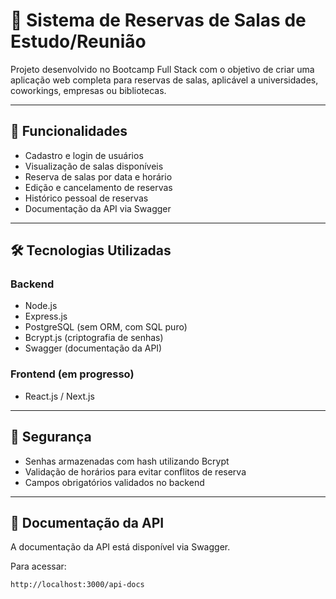 # 🏢 Sistema de Reservas de Salas de Estudo/Reunião

Projeto desenvolvido no Bootcamp Full Stack com o objetivo de criar uma aplicação web completa para reservas de salas, aplicável a universidades, coworkings, empresas ou bibliotecas.

---

## 📌 Funcionalidades

- Cadastro e login de usuários
- Visualização de salas disponíveis
- Reserva de salas por data e horário
- Edição e cancelamento de reservas
- Histórico pessoal de reservas
- Documentação da API via Swagger

---

## 🛠️ Tecnologias Utilizadas

### Backend
- Node.js
- Express.js
- PostgreSQL (sem ORM, com SQL puro)
- Bcrypt.js (criptografia de senhas)
- Swagger (documentação da API)

### Frontend (em progresso)
- React.js / Next.js

---

## 🔐 Segurança

- Senhas armazenadas com hash utilizando Bcrypt
- Validação de horários para evitar conflitos de reserva
- Campos obrigatórios validados no backend

---

## 📄 Documentação da API

A documentação da API está disponível via Swagger.

Para acessar:
```bash
http://localhost:3000/api-docs
